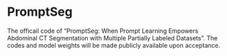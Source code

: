 # PromptSeg
The officail code of “PromptSeg: When Prompt Learning Empowers Abdominal CT Segmentation with Multiple Partially Labeled Datasets”. The codes and model weights will be made publicly available upon acceptance.
